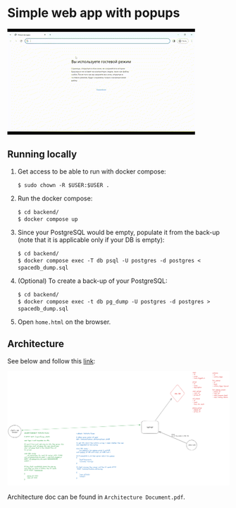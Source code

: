 # Simple web app with popups

![Popup Demo](./popup_demo.gif)

## Running locally

1. Get access to be able to run with docker compose:

    ```shell
    $ sudo chown -R $USER:$USER .
    ```

2. Run the docker compose:

    ```shell
    $ cd backend/
    $ docker compose up
    ```
3. Since your PostgreSQL would be empty, populate it from the back-up (note that it is applicable only if your DB is empty):

    ```shell
    $ cd backend/
    $ docker compose exec -T db psql -U postgres -d postgres < spacedb_dump.sql
    ```

4. (Optional) To create a back-up of your PostgreSQL:

    ```shell
    $ cd backend/
    $ docker compose exec -t db pg_dump -U postgres -d postgres > spacedb_dump.sql
    ```
5. Open `home.html` on the browser.

## Architecture

See below and follow this [link](https://excalidraw.com/#json=kTmpzza_xLHNtXezSi-fc,elnVf2va8x8glXMmZJvyMA):

![Diagram](./architecture_diagram.png)

Architecture doc can be found in `Architecture Document.pdf`.